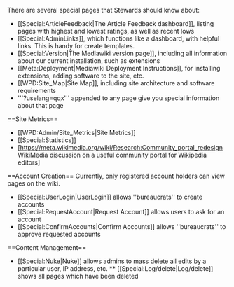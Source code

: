 There are several special pages that Stewards should know about:
* [[Special:ArticleFeedback|The Article Feedback dashboard]], listing pages with highest and lowest ratings, as well as recent lows 
* [[Special:AdminLinks]], which functions like a dashboard, with helpful links. This is handy for create templates. 
* [[Special:Version|The Mediawiki version page]], including all information about our current installation, such as extensions
* [[Meta:Deployment|Mediawiki Deployment Instructions]], for installing extensions, adding software to the site, etc.
* [[WPD:Site_Map|Site Map]], including site architecture and software requirements
* '''?uselang=qqx''' appended to any page give you special information about that page

==Site Metrics==
* [[WPD:Admin/Site_Metrics|Site Metrics]]
* [[Special:Statistics]]
* [https://meta.wikimedia.org/wiki/Research:Community_portal_redesign WikiMedia discussion on a useful community portal for Wikipedia editors]

==Account Creation==
Currently, only registered account holders can view pages on the wiki.
* [[Special:UserLogin|UserLogin]] allows ''bureaucrats'' to create accounts
* [[Special:RequestAccount|Request Account]] allows users to ask for an account
* [[Special:ConfirmAccounts|Confirm Accounts]] allows ''bureaucrats'' to approve requested accounts

==Content Management==
* [[Special:Nuke|Nuke]] allows admins to mass delete all edits by a particular user, IP address, etc.
** [[Special:Log/delete|Log/delete]] shows all pages which have been deleted